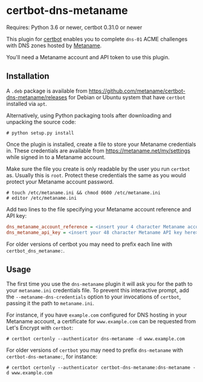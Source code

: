 # certbot-dns-metaname

Requires: Python 3.6 or newer, certbot 0.31.0 or newer

This plugin for [certbot](https://certbot.eff.org/) enables you to complete `dns-01` ACME challenges with DNS zones hosted by [Metaname](https://metaname.net/).

You'll need a Metaname account and API token to use this plugin.

## Installation

A `.deb` package is available from https://github.com/metaname/certbot-dns-metaname/releases for Debian or Ubuntu system that have `certbot` installed via `apt`.

Alternatively, using Python packaging tools after downloading and unpacking the source code:

```console
# python setup.py install
```

Once the plugin is installed, create a file to store your Metaname credentials in. These credentials are available from https://metaname.net/my/settings while signed in to a Metaname account.

Make sure the file you create is only readable by the user you run `certbot` as. Usually this is `root`. Protect these credentials the same as you would protect your Metaname account password.

```console
# touch /etc/metaname.ini && chmod 0600 /etc/metaname.ini
# editor /etc/metaname.ini
```

Add two lines to the file specifying your Metaname account reference and API key:

```ini
dns_metaname_account_reference = <insert your 4 character Metaname account reference here>
dns_metaname_api_key = <insert your 48 character Metaname API key here>
```

For older versions of certbot you may need to prefix each line with `certbot_dns_metaname:`.

## Usage

The first time you use the `dns-metaname` plugin it will ask you for the path to your `metaname.ini` credentials file. To prevent this interactive prompt, add the `--metaname-dns-credentials` option to your invocations of `certbot`, passing it the path to `metaname.ini`.

For instance, if you have `example.com` configured for DNS hosting in your Metaname account, a certificate for `www.example.com` can be requested from Let's Encrypt with `certbot`:

```console
# certbot certonly --authenticator dns-metaname -d www.example.com
```

For older versions of `certbot` you may need to prefix `dns-metaname` with `certbot-dns-metaname:`, for instance:

```console
# certbot certonly --authenticator certbot-dns-metaname:dns-metaname -d www.example.com
```
